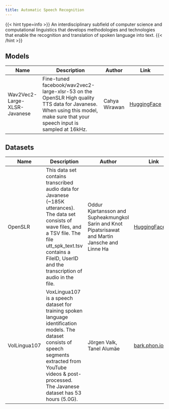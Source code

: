 ```yaml
---
title: Automatic Speech Recognition
---
```


{{< hint type=info >}}
An interdisciplinary subfield of computer science and computational linguistics that develops methodologies and technologies that enable the recognition and translation of spoken language into text.
{{< /hint >}}

## Models

| Name                         | Description                                                                                                                                                                | Author        | Link                                                                     |
| ---------------------------- | -------------------------------------------------------------------------------------------------------------------------------------------------------------------------- | ------------- | ------------------------------------------------------------------------ |
| Wav2Vec2-Large-XLSR-Javanese | Fine-tuned facebook/wav2vec2-large-xlsr-53 on the OpenSLR High quality TTS data for Javanese. When using this model, make sure that your speech input is sampled at 16kHz. | Cahya Wirawan | [HuggingFace](https://huggingface.co/cahya/wav2vec2-large-xlsr-javanese) |

## Datasets

| Name         | Description                                                                                                                                                                                                                         | Author                                                                                            | Link                                                      |
| ------------ | ----------------------------------------------------------------------------------------------------------------------------------------------------------------------------------------------------------------------------------- | ------------------------------------------------------------------------------------------------- | --------------------------------------------------------- |
| OpenSLR      | This data set contains transcribed audio data for Javanese (~185K utterances). The data set consists of wave files, and a TSV file. The file utt_spk_text.tsv contains a FileID, UserID and the transcription of audio in the file. | Oddur Kjartansson and Supheakmungkol Sarin and Knot Pipatsrisawat and Martin Jansche and Linne Ha | [HuggingFace](https://huggingface.co/datasets/openslr)    |
| VolLingua107 | VoxLingua107 is a speech dataset for training spoken language identification models. The dataset consists of speech segments extracted from YouTube videos & post-processed. The Javanese dataset has 53 hours (5.0G).              | Jörgen Valk, Tanel Alumäe                                                                         | [bark.phon.ioc.ee](http://bark.phon.ioc.ee/voxlingua107/) |
